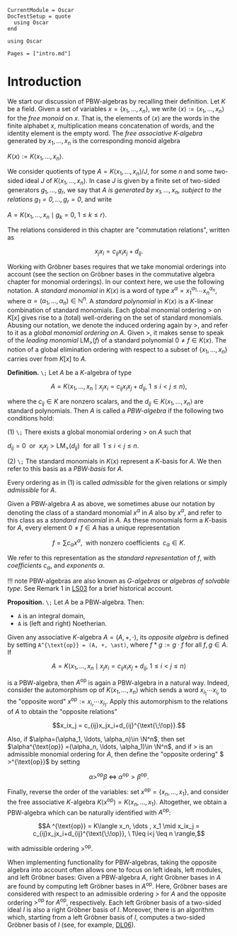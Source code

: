 ```@meta
CurrentModule = Oscar
DocTestSetup = quote
  using Oscar
end
```

```@setup oscar
using Oscar
```

```@contents
Pages = ["intro.md"]
```

# Introduction

We start our discussion of PBW-algebras by recalling their definition.
Let $K$ be a field. Given a set of variables $x=\{x_1, \ldots, x_n\},$ we write
${\left\langle {x}\right\rangle}:=\langle x_{1},\ldots, x_{n} \rangle$ for the *free monoid* on $x$.
That is, the elements of $\langle x \rangle$ are the words in the finite alphabet $x$, multiplication
means concatenation of words, and the identity element is the empty word.
The *free associative $K$-algebra* generated by $x_{1},\dots, x_{n}$ is the corresponding monoid algebra

$K \langle {x}\rangle:= K \langle x_{1},\dots, x_{n} \rangle.$

We consider quotients of type $A = K\langle x_1, \dots, x_n \rangle/J$, for some $n$ and some
two-sided ideal $J$ of $K\langle x_1, \dots, x_n \rangle$. In case $J$ is given by a finite set
of two-sided generators $g_1, \dots, g_r$, we say that *$A$ is generated by $x_1, \dots, x_n$,
subject to the relations $g_1 = 0, \dots, g_r = 0$*, and write

$A = K\langle x_1, \dots , x_n \mid g_k=0, \ 1\leq k \leq r \rangle.$

The relations considered in this chapter are "commutation relations", written as
```math
x_jx_i = c_{ij}x_ix_j+d_{ij}.
```

Working with Gröbner bases requires that we take monomial orderings into account (see the section
on Gröbner bases in the commutative algebra chapter for monomial orderings). In our context here, we use the following notation.
A *standard monomial* in $K \langle x \rangle$ is a word of type $x^\alpha=x_{1}^{\alpha_{1}}\cdots x_{n}^{\alpha_{n}},$
where $\alpha=(\alpha_1,\dots,\alpha_n)\in\mathbb N^n$. A *standard polynomial* in $K \langle x \rangle$
is a $K$-linear combination of standard monomials. Each global monomial ordering $>$ on $K[x]$ gives rise to
a (total) well-ordering on the set of standard monomials. Abusing our notation, we denote the induced ordering
again by $>$, and refer to it as a *global monomial ordering on $A$*. Given $>$, it makes sense to speak of the
*leading monomial* $\text{LM}_>(f)$ of a standard polynomial $0\neq f \in K \langle x \rangle.$ The notion
of a global elimination ordering with respect to a subset of $\{ x_{1},\ldots, x_{n} \}$ carries over
from $K[x]$ to $A$.

**Definition.**  ``\;`` Let $A$ be a $K$-algebra of type
```math
A = K\langle x_1, \dots , x_n \mid x_jx_i = c_{ij}x_ix_j+d_{ij},  \ 1\leq i<j \leq n \rangle,
```
where the $c_{ij}\in K$ are nonzero scalars, and the $d_{ij}\in K\langle x_1, \dots , x_n\rangle$ are 
standard polynomials. Then $A$ is called a *PBW-algebra* if the following two conditions hold:

(1) ``\;`` There exists a global monomial ordering $>$ on $A$ such that

$d_{ij}=0\ \text{ or }\ x_ix_j> \text{LM}_>(d_{ij})\ \text{ for all }\ 1\leq i<j \leq n.$

(2) ``\;`` The standard monomials in $K \langle x \rangle$ represent a $K$-basis for $A$.  We then refer to this basis as a *PBW-basis* for $A$. 

Every ordering as in (1) is called *admissible* for the given relations or simply *admissible* for $A$.

Given a PBW-algebra $A$ as above, we sometimes abuse our notation by denoting the class of a standard monomial $x^{\alpha}$ in $A$ also by $x^{\alpha}$,
and refer to this class as a *standard monomial* in $A$. As these monomials form a $K$-basis for $A$, every element $0\neq f\in A$ has a unique representation
```math
f=\sum c_{\alpha}x^{\alpha}, \; \text{ with nonzero coefficients } \; c_{\alpha}\in K.
```
We refer to this representation as the *standard representation* of $f$, with *coefficients* $c_{\alpha}$, and *exponents* $\alpha$.

!!! note
    PBW-algebras are also known as *G-algebras* or *algebras of solvable type*. See Remark 1 in [LS03](@cite) for a brief historical account.
 
**Proposition.**  ``\;`` Let $A$ be a PBW-algebra. Then:
- ``A`` is an integral domain,
- ``A`` is (left and right) Noetherian.

Given any associative $K$-algebra $A = (A, +, \cdot)$, its *opposite algebra* is defined by setting
``A^{\text{op}} = (A, +, \ast)``, where $f\ast g:=g\cdot f$ for all $f, g\in A.$
If
```math
A = K\langle x_1, \dots , x_n \mid x_jx_i = c_{ij} x_ix_j+d_{ij},  \ 1\leq i<j \leq n \rangle
```
is a PBW-algebra, then $A^{\text{op}}$ is again a PBW-algebra in a natural way. Indeed, consider the automorphism ${\text{op}}$
of $K\langle x_1, \dots , x_n\rangle$ which sends a word $x_{i_1}\cdots x_{i_r}$ to the "opposite word" $x^{\text{op}}:=x_{i_r}\cdots x_{i_1}$.
Apply this automorphism to the relations of $A$ to obtain the "opposite relations"
```math
x_ix_j = c_{ij}x_jx_i+d_{ij}^{\text{\;\!op}}.
```
Also, if $\alpha=(\alpha_1, \ldots, \alpha_n)\in \N^n$, then set $\alpha^{\text{op}} =(\alpha_n, \ldots, \alpha_1)\in \N^n$,
and if $>$ is an admissible monomial ordering for $A$, then define the "opposite ordering" $ >^{\text{op}}$ by setting
```math
\alpha >^{\text{op}}  \beta \;\Leftrightarrow\;  \alpha^{\text{op}} > \beta^{\text{op}}.
```
Finally, reverse the order of the variables: set $x ^{\text{op}}=\{x_n, \ldots, x_1\}$, and consider the free associative $K$-algebra
$K \langle x^\text{op}\rangle = K \langle x_{n},\dots, x_{1} \rangle.$ Altogether, we obtain a PBW-algebra which can be naturally
identified with $A^{\text{op}}$:
```math
A ^{\text{op}}  = K\langle x_n, \dots , x_1 \mid x_ix_j = c_{ij}x_jx_i+d_{ij}^{\text{\;\!op}},  \ 1\leq i<j \leq n \rangle,
```
with admissible ordering $>^{\text{op}}$.

When implementing functionality for PBW-algebras, taking the opposite algebra into account often allows
one to focus on left ideals, left modules, and left Gröbner bases: Given a PBW-algebra $A$, right Gröbner
bases in $A$ are found by computing left Gröbner bases in $A^{\text{op}}$. Here, Gröbner bases are
considered with respect to an admissible ordering $>$ for $A$ and the opposite ordering $>^{\text{op}}$
for $A^{\text{op}}$, respectively. Each left Gröbner basis of  a two-sided ideal $I$ is also a right Gröbner
basis of $I$. Moreover, there is an algorithm which, starting from a left Gröbner basis
of $I$, computes a two-sided Gröbner basis of $I$ (see, for example,  [DL06](@cite)). 

